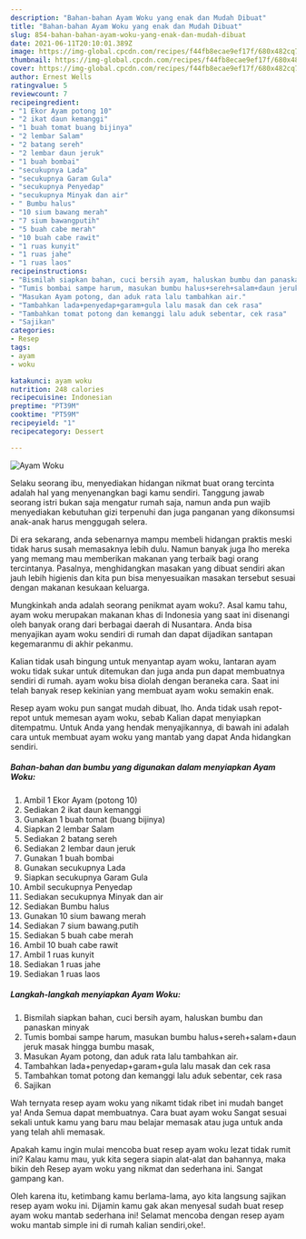 ```yaml
---
description: "Bahan-bahan Ayam Woku yang enak dan Mudah Dibuat"
title: "Bahan-bahan Ayam Woku yang enak dan Mudah Dibuat"
slug: 854-bahan-bahan-ayam-woku-yang-enak-dan-mudah-dibuat
date: 2021-06-11T20:10:01.389Z
image: https://img-global.cpcdn.com/recipes/f44fb8ecae9ef17f/680x482cq70/ayam-woku-foto-resep-utama.jpg
thumbnail: https://img-global.cpcdn.com/recipes/f44fb8ecae9ef17f/680x482cq70/ayam-woku-foto-resep-utama.jpg
cover: https://img-global.cpcdn.com/recipes/f44fb8ecae9ef17f/680x482cq70/ayam-woku-foto-resep-utama.jpg
author: Ernest Wells
ratingvalue: 5
reviewcount: 7
recipeingredient:
- "1 Ekor Ayam potong 10"
- "2 ikat daun kemanggi"
- "1 buah tomat buang bijinya"
- "2 lembar Salam"
- "2 batang sereh"
- "2 lembar daun jeruk"
- "1 buah bombai"
- "secukupnya Lada"
- "secukupnya Garam Gula"
- "secukupnya Penyedap"
- "secukupnya Minyak dan air"
- " Bumbu halus"
- "10 sium bawang merah"
- "7 sium bawangputih"
- "5 buah cabe merah"
- "10 buah cabe rawit"
- "1 ruas kunyit"
- "1 ruas jahe"
- "1 ruas laos"
recipeinstructions:
- "Bismilah siapkan bahan, cuci bersih ayam, haluskan bumbu dan panaskan minyak"
- "Tumis bombai sampe harum, masukan bumbu halus+sereh+salam+daun jeruk masak hingga bumbu masak,"
- "Masukan Ayam potong, dan aduk rata lalu tambahkan air."
- "Tambahkan lada+penyedap+garam+gula lalu masak dan cek rasa"
- "Tambahkan tomat potong dan kemanggi lalu aduk sebentar, cek rasa"
- "Sajikan"
categories:
- Resep
tags:
- ayam
- woku

katakunci: ayam woku 
nutrition: 248 calories
recipecuisine: Indonesian
preptime: "PT39M"
cooktime: "PT59M"
recipeyield: "1"
recipecategory: Dessert

---
```



![Ayam Woku](https://img-global.cpcdn.com/recipes/f44fb8ecae9ef17f/680x482cq70/ayam-woku-foto-resep-utama.jpg)

Selaku seorang ibu, menyediakan hidangan nikmat buat orang tercinta adalah hal yang menyenangkan bagi kamu sendiri. Tanggung jawab seorang istri bukan saja mengatur rumah saja, namun anda pun wajib menyediakan kebutuhan gizi terpenuhi dan juga panganan yang dikonsumsi anak-anak harus menggugah selera.

Di era  sekarang, anda sebenarnya mampu membeli hidangan praktis meski tidak harus susah memasaknya lebih dulu. Namun banyak juga lho mereka yang memang mau memberikan makanan yang terbaik bagi orang tercintanya. Pasalnya, menghidangkan masakan yang dibuat sendiri akan jauh lebih higienis dan kita pun bisa menyesuaikan masakan tersebut sesuai dengan makanan kesukaan keluarga. 



Mungkinkah anda adalah seorang penikmat ayam woku?. Asal kamu tahu, ayam woku merupakan makanan khas di Indonesia yang saat ini disenangi oleh banyak orang dari berbagai daerah di Nusantara. Anda bisa menyajikan ayam woku sendiri di rumah dan dapat dijadikan santapan kegemaranmu di akhir pekanmu.

Kalian tidak usah bingung untuk menyantap ayam woku, lantaran ayam woku tidak sukar untuk ditemukan dan juga anda pun dapat membuatnya sendiri di rumah. ayam woku bisa diolah dengan beraneka cara. Saat ini telah banyak resep kekinian yang membuat ayam woku semakin enak.

Resep ayam woku pun sangat mudah dibuat, lho. Anda tidak usah repot-repot untuk memesan ayam woku, sebab Kalian dapat menyiapkan ditempatmu. Untuk Anda yang hendak menyajikannya, di bawah ini adalah cara untuk membuat ayam woku yang mantab yang dapat Anda hidangkan sendiri.

<!--inarticleads1-->

##### Bahan-bahan dan bumbu yang digunakan dalam menyiapkan Ayam Woku:

1. Ambil 1 Ekor Ayam (potong 10)
1. Sediakan 2 ikat daun kemanggi
1. Gunakan 1 buah tomat (buang bijinya)
1. Siapkan 2 lembar Salam
1. Sediakan 2 batang sereh
1. Sediakan 2 lembar daun jeruk
1. Gunakan 1 buah bombai
1. Gunakan secukupnya Lada
1. Siapkan secukupnya Garam Gula
1. Ambil secukupnya Penyedap
1. Sediakan secukupnya Minyak dan air
1. Sediakan  Bumbu halus
1. Gunakan 10 sium bawang merah
1. Sediakan 7 sium bawang.putih
1. Sediakan 5 buah cabe merah
1. Ambil 10 buah cabe rawit
1. Ambil 1 ruas kunyit
1. Sediakan 1 ruas jahe
1. Sediakan 1 ruas laos




<!--inarticleads2-->

##### Langkah-langkah menyiapkan Ayam Woku:

1. Bismilah siapkan bahan, cuci bersih ayam, haluskan bumbu dan panaskan minyak
1. Tumis bombai sampe harum, masukan bumbu halus+sereh+salam+daun jeruk masak hingga bumbu masak,
1. Masukan Ayam potong, dan aduk rata lalu tambahkan air.
1. Tambahkan lada+penyedap+garam+gula lalu masak dan cek rasa
1. Tambahkan tomat potong dan kemanggi lalu aduk sebentar, cek rasa
1. Sajikan




Wah ternyata resep ayam woku yang nikamt tidak ribet ini mudah banget ya! Anda Semua dapat membuatnya. Cara buat ayam woku Sangat sesuai sekali untuk kamu yang baru mau belajar memasak atau juga untuk anda yang telah ahli memasak.

Apakah kamu ingin mulai mencoba buat resep ayam woku lezat tidak rumit ini? Kalau kamu mau, yuk kita segera siapin alat-alat dan bahannya, maka bikin deh Resep ayam woku yang nikmat dan sederhana ini. Sangat gampang kan. 

Oleh karena itu, ketimbang kamu berlama-lama, ayo kita langsung sajikan resep ayam woku ini. Dijamin kamu gak akan menyesal sudah buat resep ayam woku mantab sederhana ini! Selamat mencoba dengan resep ayam woku mantab simple ini di rumah kalian sendiri,oke!.

